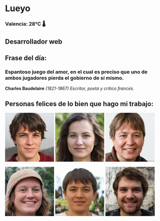 # Lueyo
### Valencia:  28°C 🌡️
## Desarrollador web
## Frase del día:
<!-- START QUOTE -->
### Espantoso juego del amor, en el cual es preciso que uno de ambos jugadores pierda el gobierno de sí mismo.
**Charles Baudelaire** *(1821-1867) Escritor, poeta y crítico francés.*
<!-- END QUOTE -->






## Personas felices de lo bien que hago mi trabajo:

<p float="left">
  <img src="src/image_0.png" width="32%" />
  <img src="src/image_1.png" width="32%" /> 
  <img src="src/image_2.png" width="32%" />
</p>
<p float="left">
  <img src="src/image_3.png" width="32%" />
  <img src="src/image_4.png" width="32%" /> 
  <img src="src/image_5.png" width="32%" />
</p>
